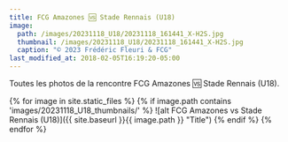 ```yaml
---
title: FCG Amazones 🆚 Stade Rennais (U18)
image: 
  path: /images/20231118_U18/20231118_161441_X-H2S.jpg
  thumbnail: /images/20231118_U18/20231118_161441_X-H2S.jpg
  caption: "© 2023 Frédéric Fleuri & FCG"
last_modified_at: 2018-02-05T16:19:20-05:00
---
```


Toutes les photos de la rencontre FCG Amazones 🆚 Stade Rennais (U18).


{% for image in site.static_files %}
    {% if image.path contains 'images/20231118_U18_thumbnails/' %}
![alt FCG Amazones vs Stade Rennais (U18)]({{ site.baseurl }}{{ image.path }} "Title")
    {% endif %}
{% endfor %}